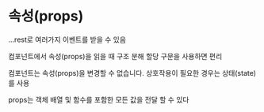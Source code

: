 # 속성(props)

...rest로 여러가지 이벤트를 받을 수 있음

컴포넌트에서 속성(props)을 읽을 때 구조 분해 할당 구문을 사용하면 편리

컴포넌트는 속성(props)을 변경할 수 없습니다. 상호작용이 필요한 경우는 상태(state)를 사용

props는 객체 배열 및 함수를 포함한 모든 값을 전달 할 수 있다   

